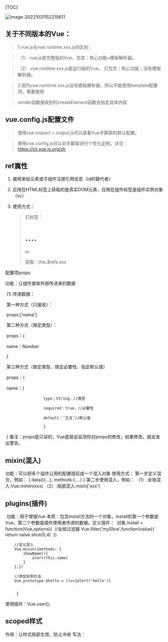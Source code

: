 [TOC]

![image-20221031152215611](C:\Users\86184\AppData\Roaming\Typora\typora-user-images\image-20221031152215611.png)

## 关于不同版本的Vue：

> 1.vue.js与vue.runtime.xxx.js的区别：

> （1）.vue.js是完整版的Vue，包含：核心功能+模板解析器。

>   （2）.vue.runtime.xxx.js是运行版的Vue， 只包含：核心功能；没有模板解析器。

> 2.因为vue.rumtime.xxx.js没有模板解析器，所以不能使用template配置项，需要使用

> render函数接收到的createElement函数去指定具体内容



## vue.config.js配置文件

> 使用vue inspect > output.js可以查看Vue手脚架的默认配置。

> 使用vue.config.js可以对手脚架进行个性化定制，详见：https://cli.vue.js.org/zh
>
> 

## ref属性
1. 被用来给元素或子组件注册引用信息（id的替代者）

2. 应用在HTML标签上获取的是真实DOM元素，应用在组件标签是组件实例对象（vc）

3. 使用方式：

   > 打标签：<h1 ref="xxx">....</h1> or <Up ref="xxx"></Up>
   >
   > 获取：this.$refs.xxx

配置项props

 功能：让组件接收外部传进来的数据

 ​	(1).传递数据：

 ​			第一种方式（只接收）：

 ​					props:['nama']

 ​			第二种方式（限定类型）：

 ​				props：{

 ​						name：Number

 ​					}

 ​			第三种方式（限定类型、限定必要性、指定默认值）

​					props：{

​						name：{

                     type：String，//类型
    
                     required：true，//必要性
    
                     default：‘王五’//默认值
    
                     }
​					}
​      备注：props是只读的，Vue底层会监测你对props的修改，如果修改，就会发出警告。



## mixin(混入)
   功能：可以把多个组件公用的配置提前成一个混入对象
   使用方式：
      第一步定义混合，例如：
         {
            data(){...},
            methods:{....}
         }
      第二步使用混入，例如：
         （1）.全局混入:Vue.mimin(xxx)
         （2）.局部混入:mixin['xxx']

## plugins(插件)

​      功能：用于增强Vue
​      本质：包含install方法的一个对象，install的第一个参数是Vue，第二个参数是插件使用者传递的数据。
​      定义插件：
​         对象.install = function(Vue,options){
​             //全局过滤器
​          Vue.filter('mySlice',function(value){
​            return value.slice(0,4)
​        })

        //定义混入
        Vue.mixin({methods: {
            showName(){
                alert(this.name)
            }
        },})
    
        //添加实例方法
        Vue.prototype.$hello = ()=>{alert('hello')}


         }

使用插件：Vue.user();



## scoped样式

   作用：让样式局部生效，防止冲突
   写法：<style scoped>

## 总结TodoList案例

1.组件化编码流程：

​	（1）.拆分静态组件：组件要按照功能点拆分，命名不要与HTML元素冲突。

​	（2）.实现动态组件：考虑好数据的存放位置，数据是一个组件在用，还是一些组件在用：

​				1）.一个组件在用：放在组件自身即可。

​				2）.一些组件在用：放在它们共同的父组件上（状态提升）。

​	（3）.实现交互：从绑定事件开始。

2.props适用于：

​	（1）.父组件 ==》 子组件 通信

​	（2）.子组件 ==》 父组件 通信 （要求父亲先给子一个函数）

3.使用v-model时要切记：v-model绑定的值不能时props传过来的值，因为props是不可以修改的！

4.props传过来的若是对象类型的值，修改对象中的属性时Vue不会报错，但不推荐这样做。

## webStorage

1.存储内容大小一般支持5MB左右，（不同浏览器可能还不一样）

2.浏览器端通过Window.sessionStorage和Window.localStorage 属性来实现本地存储机制。

3.相关API：

1. xxxStorage.setItem('key','value');

   该方法接受一个键和值作为参数，会把键值对添加到存储中，如果键名存在，则更新其对应的值。

2. xxxStorage.getItem('key');

   该方法接收一个键名作为参数，返回键名对应的值。

3. xxxStorage.removeItem('key');

   该方法接收一个键名作为参数，并把该键名从存储中删除。

4. xxxStorage.clear()

   该方法会清空存储中的所有数据。

4.备注

1. SessionStorage存储的内容会随着浏览器窗口关闭而消失。
2. LocalStorage存储的内容，需要手动清除才会消失。
3. xxxxStorage.getItem('xxx')如果xxx对应的value获取不到，那么getItem的返回值是null。
4. JSOM.parse(null)的结果依然是null。

## 组件的自定义事件

1. 一种组件间通信的方式，适用于：子组件 ====》 父组件

2. 使用场景：A是父组件，B是子组件，B想给A传数据，那么就要在A中给B绑定自定义事件（事件的回调在A中）。

3. 绑定自定义事件：

   1. 第一种方式，在父组件中：<Demo v-on:jiang="test" />或<Demo @jiang="test" />

   2. 第二种方式，在父组件中：

      ```javascript
      <School ref="getName"/>
      
      mounted() {
         this.$refs.getName.$on('myaddress',this.getSchoolAddress)//可以多次点击
         // this.$refs.getName.$once('myaddress',this.getSchoolAddress)//只能点击一次
        },
      ```

   3. 若想让自定义事件只能触发一次，可以使用once修饰符，或$once方法。

4. 触发自定义事件：this.$emit('myaddress',this.address)

5. 解绑自定义事件：this.$off(['myschool','myaddress'])//解绑多个事件

6. 组件上也可以绑定原生DOM事件，需要用native修饰符。

7. 注意：通过 this.$refs.xxx.$on('myscool',回调)绑定自定义事件时，回调要么配置在methods中，要么用箭头函数，否则this指定出问题！

## 全局事件总线（GlobalEventBus）

1. 一种组件间通信的方式，适用于**任意组件间通信**

2. 安装全局事件总线：

   ```javascript
   new Vue({
    render: h => h(App),
    beforeCreate(){
     Vue.prototype.$bus = this //安装全局事件总线
    }
   }).$mount('#app')
   ```

3. 使用事件总线：

   1. 接收数据：A组件像接收数据，则在A组件中给￥bus绑定自定义事件，事件的<span style="color:red">回调留在A组件自身</span>。

      ```javascript
      methods(){
      	demo(data){.........}
      }
      .......
      mounted(){
          this.$bus.$on('xxxx',this.demo)
      }
      ```

   2. 提供数据：this.$bus.$emit('xxx',数据)

4. 最好在beforeDestroy钩子中，用$off去解绑当前组件所用到的事件。



## 信息订阅与发布（pubsub)

1. 一种组件间通信的方式，适用于<span style="color:red">任意组件间通信</span>。

2. 使用步骤：

   1. 安装pubsub：npm i pubsub-js

   2. 引入：import pubsub from 'pubsub-js'

   3. 接收数据：A组件想接收数据，则在A组件中订阅信息，订阅的<span style="color:red">回调留在A组件自身</span>.。

      ```javascript
      methods:{
          demo(data){........}
      }
      ...........
      mounted(){
          this.pid = pubsub.subscribe('xxx',this.demo)//订阅消息
      }
      ```

   4. 提供数据：pubsub.publish('xxx',数据)

   5. 最好在beforeDestroy钩子中，用pubsub.unsubcribe(pid)去<span style="color:red">取消订阅</span>。

      

## nextTick

1. 语法：this.$nextTick(回调函数)
2. 作用：在下一次DOM更新结束执行其指定的回调。
3. 是么时候用：当改变数据后，要基于更新后的新DOM进行操作时，要在nextTick所指定的回调函数中执行。



## Vue封装的过度与动画

1. 作用：在插入、更新或移除DOM元素时，在合适的时候给元素添加样式类名。

2. 图示

   <img src="C:\Users\86184\AppData\Roaming\Typora\typora-user-images\image-20221106172822276.png" alt="image-20221106172822276" style="zoom: 67%;" />

3. 写法：

   1. 准备好样式：

      - 元素进入的样式：
        1. v-enter:进入的起点
        2. v-enter-active:进入的过程中
        3. v-enter-to:进入的终点
      - 元素离开的样式
        1. v-leave:离开的起点
        2. v-leave-active:离开的过程中
        3. v-leave-to:离开的终点

   2. 使用<transition>包裹要过度的元素，并配置name属性：

      ```html
      <transition name="hello">
          <h1 v-show="isShow">你好啊！！</h1>
      </transition>
      ```

   3. 备注：若有多个元素需要过度，则需要使用：<transition-group>,且每个元素都要指定key值。

## vue脚手架配置代理

​	<span style="font-size:21px"><b>方法一</b></span>

​		在vue.config.js中添加如下配置：

```javascript
devServer:{
   proxy: 'http://localhost:5000'//
 } 
```

说明：

1. 优点：配置简单，请求资源直接发给前端（8080）即可。

2. 缺点：不能配置多个代理，不能灵活控制请求是否走代理。

3. 工作方式：若按照上述配置代理，当请求了前端不存在的资源时，那么请求会转发给服务器（优先匹配前端资源）

   <span style="font-size:21px"><b>方法二</b></span>

   ​		编写vue.config.js配置具体代理规则：

   ```javascript
   module.exports = {
     devServer: {
       proxy: {
         '/api': {
           target: '<url>',
           ws: true,
           changeOrigin: true
         },
         '/foo': {
           target: '<other_url>'
         }
       }
     }
   }
   ```

   说明：

   1. 优点：可以配置多个代理，且可以灵活的控制请求是否走代理。
   2. 缺点：配置略微繁琐，请求资源必须加前缀。



## 插槽

1. ​	作用：让父组件可以向子组件指定位置插入HTML结构，也是一种组件间通信的方式，适用于父组件===》子组件

2. 分类：默认插槽、具名插槽、作用域插槽

3. 使用方式：

   1. 默认插槽

      ```
      父组件：
      <Category>
         <div>html结构</div>
      </Category>
      子组件：
      <div class="category">
         <slot>
          我是一些默认值，当使用者没有传递具体结构时，我会出现		</slot>
      </div>
      ```

   2. 具名插槽

      ```
      父组件：
       <Category>
      	<template slot="center">
      		<div>HTML结构1</div>
      	</template>
      	
      	<template v-slot="footer">
      		<div>HTML结构2</div>
      	</template>
       </Category>
      子组件：
      <template>
      	<div>
      		<slot name="center">插槽默认内容。。。</slot>
      		<slot name="footer">插槽默认内容。。。</slot>
      	</div>
      </template>
      ```

      

   3. 

   











































































